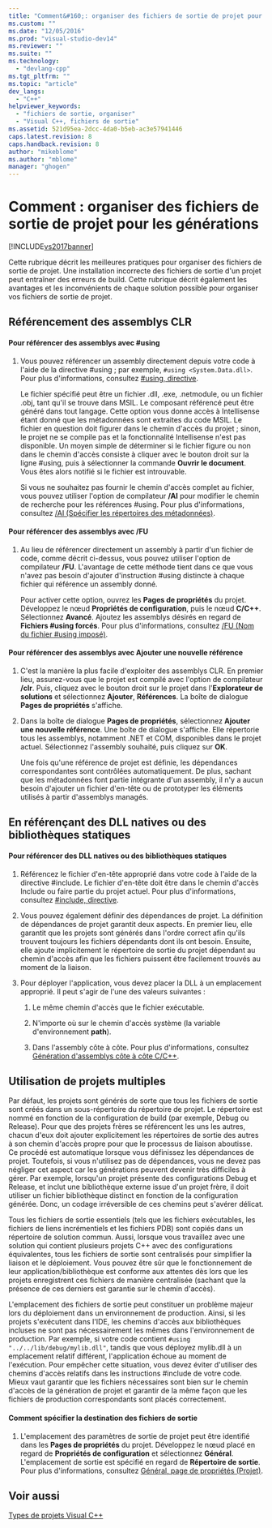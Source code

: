 ```yaml
---
title: "Comment&#160;: organiser des fichiers de sortie de projet pour les g&#233;n&#233;rations | Microsoft Docs"
ms.custom: ""
ms.date: "12/05/2016"
ms.prod: "visual-studio-dev14"
ms.reviewer: ""
ms.suite: ""
ms.technology: 
  - "devlang-cpp"
ms.tgt_pltfrm: ""
ms.topic: "article"
dev_langs: 
  - "C++"
helpviewer_keywords: 
  - "fichiers de sortie, organiser"
  - "Visual C++, fichiers de sortie"
ms.assetid: 521d95ea-2dcc-4da0-b5eb-ac3e57941446
caps.latest.revision: 8
caps.handback.revision: 8
author: "mikeblome"
ms.author: "mblome"
manager: "ghogen"
---
```

# Comment&#160;: organiser des fichiers de sortie de projet pour les g&#233;n&#233;rations
[!INCLUDE[vs2017banner](../assembler/inline/includes/vs2017banner.md)]

Cette rubrique décrit les meilleures pratiques pour organiser des fichiers de sortie de projet.  Une installation incorrecte des fichiers de sortie d'un projet peut entraîner des erreurs de build.  Cette rubrique décrit également les avantages et les inconvénients de chaque solution possible pour organiser vos fichiers de sortie de projet.  
  
## Référencement des assemblys CLR  
  
#### Pour référencer des assemblys avec \#using  
  
1.  Vous pouvez référencer un assembly directement depuis votre code à l'aide de la directive \#using ; par exemple, `#using <System.Data.dll>`.  Pour plus d'informations, consultez [\#using, directive](../preprocessor/hash-using-directive-cpp.md).  
  
     Le fichier spécifié peut être un fichier .dll, .exe, .netmodule, ou un fichier .obj, tant qu'il se trouve dans MSIL.  Le composant référencé peut être généré dans tout langage.  Cette option vous donne accès à Intellisense étant donné que les métadonnées sont extraites du code MSIL.  Le fichier en question doit figurer dans le chemin d'accès du projet ; sinon, le projet ne se compile pas et la fonctionnalité Intellisense n'est pas disponible.  Un moyen simple de déterminer si le fichier figure ou non dans le chemin d'accès consiste à cliquer avec le bouton droit sur la ligne \#using, puis à sélectionner la commande **Ouvrir le document**.  Vous êtes alors notifié si le fichier est introuvable.  
  
     Si vous ne souhaitez pas fournir le chemin d'accès complet au fichier, vous pouvez utiliser l'option de compilateur **\/AI** pour modifier le chemin de recherche pour les références \#using.  Pour plus d'informations, consultez [\/AI \(Spécifier les répertoires des métadonnées\)](../build/reference/ai-specify-metadata-directories.md).  
  
#### Pour référencer des assemblys avec \/FU  
  
1.  Au lieu de référencer directement un assembly à partir d'un fichier de code, comme décrit ci\-dessus, vous pouvez utiliser l'option de compilateur **\/FU**.  L'avantage de cette méthode tient dans ce que vous n'avez pas besoin d'ajouter d'instruction \#using distincte à chaque fichier qui référence un assembly donné.  
  
     Pour activer cette option, ouvrez les **Pages de propriétés** du projet.  Développez le nœud **Propriétés de configuration**, puis le nœud **C\/C\+\+**. Sélectionnez **Avancé**.  Ajoutez les assemblys désirés en regard de **Fichiers \#using forcés**.  Pour plus d'informations, consultez [\/FU \(Nom du fichier \#using imposé\)](../build/reference/fu-name-forced-hash-using-file.md).  
  
#### Pour référencer des assemblys avec Ajouter une nouvelle référence  
  
1.  C'est la manière la plus facile d'exploiter des assemblys CLR.  En premier lieu, assurez\-vous que le projet est compilé avec l'option de compilateur **\/clr**.  Puis, cliquez avec le bouton droit sur le projet dans l'**Explorateur de solutions** et sélectionnez **Ajouter**, **Références**.  La boîte de dialogue **Pages de propriétés** s'affiche.  
  
2.  Dans la boîte de dialogue **Pages de propriétés**, sélectionnez **Ajouter une nouvelle référence**.  Une boîte de dialogue s'affiche. Elle répertorie tous les assemblys, notamment .NET et COM, disponibles dans le projet actuel.  Sélectionnez l'assembly souhaité, puis cliquez sur **OK**.  
  
     Une fois qu'une référence de projet est définie, les dépendances correspondantes sont contrôlées automatiquement.  De plus, sachant que les métadonnées font partie intégrante d'un assembly, il n'y a aucun besoin d'ajouter un fichier d'en\-tête ou de prototyper les éléments utilisés à partir d'assemblys managés.  
  
## En référençant des DLL natives ou des bibliothèques statiques  
  
#### Pour référencer des DLL natives ou des bibliothèques statiques  
  
1.  Référencez le fichier d'en\-tête approprié dans votre code à l'aide de la directive \#include.  Le fichier d'en\-tête doit être dans le chemin d'accès Include ou faire partie du projet actuel.  Pour plus d'informations, consultez [\#include, directive](../preprocessor/hash-include-directive-c-cpp.md).  
  
2.  Vous pouvez également définir des dépendances de projet.  La définition de dépendances de projet garantit deux aspects.  En premier lieu, elle garantit que les projets sont générés dans l'ordre correct afin qu'ils trouvent toujours les fichiers dépendants dont ils ont besoin.  Ensuite, elle ajoute implicitement le répertoire de sortie du projet dépendant au chemin d'accès afin que les fichiers puissent être facilement trouvés au moment de la liaison.  
  
3.  Pour déployer l'application, vous devez placer la DLL à un emplacement approprié.  Il peut s'agir de l'une des valeurs suivantes :  
  
    1.  Le même chemin d'accès que le fichier exécutable.  
  
    2.  N'importe où sur le chemin d'accès système \(la variable d'environnement **path**\).  
  
    3.  Dans l'assembly côte à côte.  Pour plus d'informations, consultez [Génération d'assemblys côte à côte C\/C\+\+](../build/building-c-cpp-side-by-side-assemblies.md).  
  
## Utilisation de projets multiples  
 Par défaut, les projets sont générés de sorte que tous les fichiers de sortie sont créés dans un sous\-répertoire du répertoire de projet.  Le répertoire est nommé en fonction de la configuration de build \(par exemple,  Debug ou Release\).  Pour que des projets frères se référencent les uns les autres, chacun d'eux doit ajouter explicitement les répertoires de sortie des autres à son chemin d'accès propre pour que le processus de liaison aboutisse.  Ce procédé est automatique lorsque vous définissez les dépendances de projet.  Toutefois, si vous n'utilisez pas de dépendances, vous ne devez pas négliger cet aspect car les générations peuvent devenir très difficiles à gérer.  Par exemple, lorsqu'un projet présente des configurations Debug et Release, et inclut une bibliothèque externe issue d'un projet frère, il doit utiliser un fichier bibliothèque distinct en fonction de la configuration générée.  Donc, un codage irréversible de ces chemins peut s'avérer délicat.  
  
 Tous les fichiers de sortie essentiels \(tels que les fichiers exécutables, les fichiers de liens incrémentiels et les fichiers PDB\) sont copiés dans un répertoire de solution commun.  Aussi, lorsque vous travaillez avec une solution qui contient plusieurs projets C\+\+ avec des configurations équivalentes, tous les fichiers de sortie sont centralisés pour simplifier la liaison et le déploiement.  Vous pouvez être sûr que le fonctionnement de leur application\/bibliothèque est conforme aux attentes dès lors que les projets enregistrent ces fichiers de manière centralisée \(sachant que la présence de ces derniers est garantie sur le chemin d'accès\).  
  
 L'emplacement des fichiers de sortie peut constituer un problème majeur lors du déploiement dans un environnement de production.  Ainsi, si les projets s'exécutent dans l'IDE, les chemins d'accès aux bibliothèques incluses ne sont pas nécessairement les mêmes dans l'environnement de production.  Par exemple, si votre code contient `#using "../../lib/debug/mylib.dll"`, tandis que vous déployez mylib.dll à un emplacement relatif différent, l'application échoue au moment de l'exécution.  Pour empêcher cette situation, vous devez éviter d'utiliser des chemins d'accès relatifs dans les instructions \#include de votre code.  Mieux vaut garantir que les fichiers nécessaires sont bien sur le chemin d'accès de la génération de projet et garantir de la même façon que les fichiers de production correspondants sont placés correctement.  
  
#### Comment spécifier la destination des fichiers de sortie  
  
1.  L'emplacement des paramètres de sortie de projet peut être identifié dans les **Pages de propriétés** du projet.  Développez le nœud placé en regard de **Propriétés de configuration** et sélectionnez **Général**.  L'emplacement de sortie est spécifié en regard de **Répertoire de sortie**.  Pour plus d'informations, consultez [Général, page de propriétés \(Projet\)](../ide/general-property-page-project.md).  
  
## Voir aussi  
 [Types de projets Visual C\+\+](../ide/visual-cpp-project-types.md)
